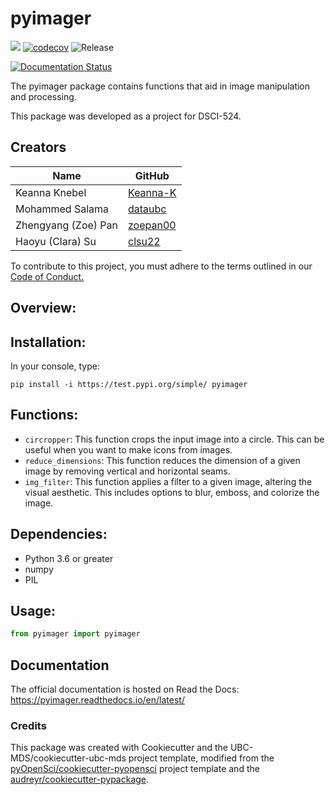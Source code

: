 # pyimager 

![](https://github.com/dataubc/pyimager/workflows/build/badge.svg) 
[![codecov](https://codecov.io/gh/dataubc/pyimager/branch/master/graph/badge.svg)](https://codecov.io/gh/dataubc/pyimager) 
![Release](https://github.com/dataubc/pyimager/workflows/Release/badge.svg)

[![Documentation Status](https://readthedocs.org/projects/pyimager/badge/?version=latest)](https://pyimager.readthedocs.io/en/latest/?badge=latest)

The pyimager package contains functions that aid in image manipulation and processing.

This package was developed as a project for DSCI-524.

## Creators

| Name | GitHub |
|---|---|
| Keanna Knebel| [Keanna-K](https://github.com/Keanna-K) |
| Mohammed Salama | [dataubc](https://github.com/dataubc) |
| Zhengyang (Zoe) Pan | [zoepan00](https://github.com/zoepan00) |
| Haoyu (Clara) Su | [clsu22](https://github.com/clsu22) |

To contribute to this project, you must adhere to the terms outlined in our [Code of Conduct.](https://github.com/UBC-MDS/pyimager/blob/master/CONDUCT.md)

## Overview:

## Installation:

In your console, type:

```
pip install -i https://test.pypi.org/simple/ pyimager
```

## Functions:

- `circropper`: This function crops the input image into a circle. This can be useful when you want to make icons from images. 
- `reduce_dimensions`: This function reduces the dimension of a given image by removing vertical and horizontal seams.
- `img_filter`: This function applies a filter to a given image, altering the visual aesthetic. This includes options to 
blur, emboss, and colorize the image. 

## Dependencies:
- Python 3.6 or greater
- numpy
- PIL

## Usage:

``` python
from pyimager import pyimager
```

## Documentation
The official documentation is hosted on Read the Docs: <https://pyimager.readthedocs.io/en/latest/>

### Credits
This package was created with Cookiecutter and the UBC-MDS/cookiecutter-ubc-mds project template, modified from the [pyOpenSci/cookiecutter-pyopensci](https://github.com/pyOpenSci/cookiecutter-pyopensci) project template and the [audreyr/cookiecutter-pypackage](https://github.com/audreyr/cookiecutter-pypackage).
